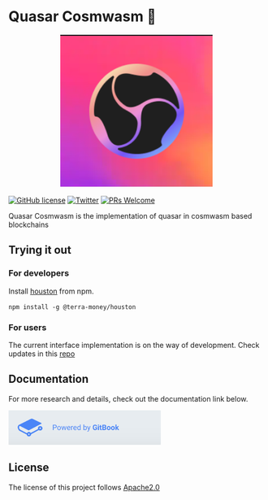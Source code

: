 # Quasar Cosmwasm 🌌

<p align="center">
  <img src="/doc/quasar-cosmwasm.png" width="300">
</p>

[![GitHub license](https://img.shields.io/github/license/quasar-protocol/quasar-cosmwasm)](LICENSE) 
[![Twitter](https://img.shields.io/twitter/follow/SubstrateSwap?label=Follow&style=social)](https://twitter.com/SubstrateSwap)
[![PRs Welcome](https://img.shields.io/badge/PRs-welcome-brightgreen.svg)](docs/CONTRIBUTING.adoc)


Quasar Cosmwasm is the implementation of quasar in cosmwasm based blockchains

## Trying it out

### For developers

Install [houston](https://github.com/terra-project/houston) from npm.

```
npm install -g @terra-money/houston
```

### For users

The current interface implementation is on the way of development.
Check updates in this [repo](https://github.com/quasar-protocol/quasar-interface)

## Documentation

For more research and details, check out the documentation link below.

<a href="http://doc.quasar.money/"><img src="/doc/gitbook.png" width="300"></a>

## License

The license of this project follows [Apache2.0](./LICENSE)
